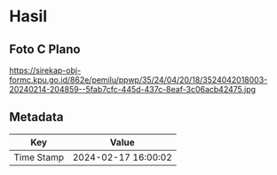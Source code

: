 # Hasil

## Foto C Plano

https://sirekap-obj-formc.kpu.go.id/862e/pemilu/ppwp/35/24/04/20/18/3524042018003-20240214-204859--5fab7cfc-445d-437c-8eaf-3c06acb42475.jpg


## Metadata

| Key        | Value               |
| ---------- | ------------------- |
| Time Stamp | 2024-02-17 16:00:02 |



